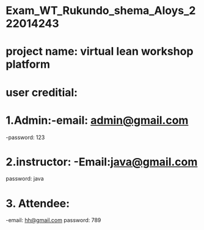 # Exam_WT_Rukundo_shema_Aloys_222014243
# project name: virtual lean workshop platform
# user creditial:
# 1.Admin:-email: admin@gmail.com
-password: 123
# 2.instructor: -Email:java@gmail.com
password: java
# 3. Attendee:
-email: hh@gmail.com
password: 789

